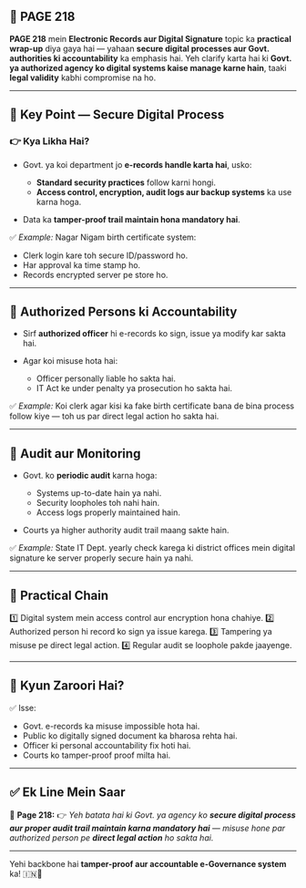 ## 📄 **PAGE 218**

**PAGE 218** mein **Electronic Records aur Digital Signature** topic ka **practical wrap-up** diya gaya hai — yahaan **secure digital processes aur Govt. authorities ki accountability** ka emphasis hai.
Yeh clarify karta hai ki **Govt. ya authorized agency ko digital systems kaise manage karne hain**, taaki **legal validity** kabhi compromise na ho.

---

## 🔹 **Key Point — Secure Digital Process**

### 👉 Kya Likha Hai?

* Govt. ya koi department jo **e-records handle karta hai**, usko:

  * **Standard security practices** follow karni hongi.
  * **Access control, encryption, audit logs aur backup systems** ka use karna hoga.
* Data ka **tamper-proof trail maintain hona mandatory hai**.

✅ *Example:* Nagar Nigam birth certificate system:

* Clerk login kare toh secure ID/password ho.
* Har approval ka time stamp ho.
* Records encrypted server pe store ho.

---

## 🔹 **Authorized Persons ki Accountability**

* Sirf **authorized officer** hi e-records ko sign, issue ya modify kar sakta hai.
* Agar koi misuse hota hai:

  * Officer personally liable ho sakta hai.
  * IT Act ke under penalty ya prosecution ho sakta hai.

✅ *Example:* Koi clerk agar kisi ka fake birth certificate bana de bina process follow kiye — toh us par direct legal action ho sakta hai.

---

## 🔹 **Audit aur Monitoring**

* Govt. ko **periodic audit** karna hoga:

  * Systems up-to-date hain ya nahi.
  * Security loopholes toh nahi hain.
  * Access logs properly maintained hain.
* Courts ya higher authority audit trail maang sakte hain.

✅ *Example:* State IT Dept. yearly check karega ki district offices mein digital signature ke server properly secure hain ya nahi.

---

## 🧩 **Practical Chain**

1️⃣ Digital system mein access control aur encryption hona chahiye.
2️⃣ Authorized person hi record ko sign ya issue karega.
3️⃣ Tampering ya misuse pe direct legal action.
4️⃣ Regular audit se loophole pakde jaayenge.

---

## 🔹 **Kyun Zaroori Hai?**

✅ Isse:

* Govt. e-records ka misuse impossible hota hai.
* Public ko digitally signed document ka bharosa rehta hai.
* Officer ki personal accountability fix hoti hai.
* Courts ko tamper-proof proof milta hai.

---

## ✅ **Ek Line Mein Saar**

📌 **Page 218:**
👉 *Yeh batata hai ki Govt. ya agency ko **secure digital process aur proper audit trail maintain karna mandatory hai** — misuse hone par authorized person pe **direct legal action** ho sakta hai.*

---

Yehi backbone hai **tamper-proof aur accountable e-Governance system** ka! 🇮🇳🔏
